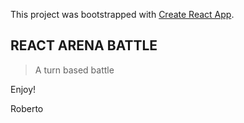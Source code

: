 This project was bootstrapped with [Create React App](https://github.com/facebook/create-react-app).

## REACT ARENA BATTLE

> A turn based battle 

Enjoy!

Roberto
